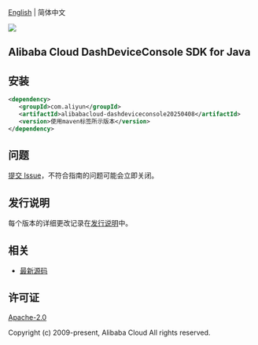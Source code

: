 [English](README.md) | 简体中文

![](https://aliyunsdk-pages.alicdn.com/icons/AlibabaCloud.svg)

## Alibaba Cloud DashDeviceConsole SDK for Java

## 安装

```xml
<dependency>
   <groupId>com.aliyun</groupId>
   <artifactId>alibabacloud-dashdeviceconsole20250408</artifactId>
   <version>使用maven标签所示版本</version>
</dependency>
```

## 问题

[提交 Issue](https://github.com/aliyun/alibabacloud-java-async-sdk/issues/new)，不符合指南的问题可能会立即关闭。

## 发行说明

每个版本的详细更改记录在[发行说明](./ChangeLog.txt)中。

## 相关

- [最新源码](https://github.com/aliyun/alibabacloud-async-java-sdk/)

## 许可证

[Apache-2.0](http://www.apache.org/licenses/LICENSE-2.0)

Copyright (c) 2009-present, Alibaba Cloud All rights reserved.
